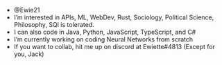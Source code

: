- @Ewie21
- I’m interested in APIs, ML, WebDev, Rust, Sociology, Political Science, Philosophy, SQl is tolerated.
- I can also code in Java, Python, JavaScript, TypeScript, and C#
- I’m currently working on coding Neural Networks from scratch
- If you want to collab, hit me up on discord at Ewiette#4813 (Except for you, Jack)

<!---
Ewie21/Ewie21 is a ✨ special ✨ repository because its `README.md` (this file) appears on your GitHub profile.
You can click the Preview link to take a look at your changes.
--->
